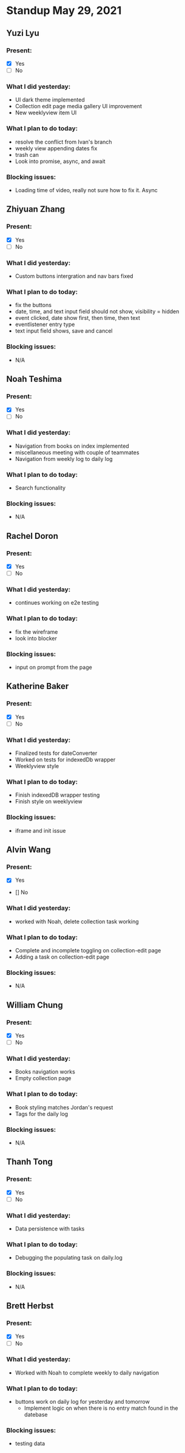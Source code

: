 # Standup May 29, 2021
## Yuzi Lyu
### Present:
- [X] Yes
- [ ] No

### What I did yesterday:
* UI dark theme implemented
* Collection edit page media gallery UI improvement
* New weeklyview item UI

### What I plan to do today:
* resolve the conflict from Ivan's branch
* weekly view appending dates fix
* trash can
* Look into promise, async, and await

### Blocking issues:
* Loading time of video, really not sure how to fix it. Async


## Zhiyuan Zhang
### Present:
- [X] Yes
- [ ] No

### What I did yesterday:
* Custom buttons intergration and nav bars fixed
### What I plan to do today:
* fix the buttons
* date, time, and text input field should not show, visibility = hidden
* event clicked, date show first, then time, then text
* eventlistener entry type
* text input field shows, save and cancel
  
### Blocking issues:
* N/A



## Noah Teshima
### Present:
- [X] Yes
- [ ] No

### What I did yesterday:
* Navigation from books on index implemented
* miscellaneous meeting with couple of teammates
* Navigation from weekly log to daily log

### What I plan to do today:
* Search functionality

### Blocking issues:
* N/A 



## Rachel Doron
### Present:
- [X] Yes
- [ ] No

### What I did yesterday:
* continues working on e2e testing

### What I plan to do today:
* fix the wireframe
* look into blocker

### Blocking issues:
* input on prompt from the page



## Katherine Baker
### Present:
- [X] Yes
- [ ] No

### What I did yesterday:
* Finalized tests for dateConverter 
* Worked on tests for indexedDb wrapper
* Weeklyview style

### What I plan to do today:
* Finish indexedDB wrapper testing
* Finish style on weeklyview

### Blocking issues:
* iframe and init issue


## Alvin Wang
### Present:
- [X] Yes
- [] No

### What I did yesterday:
* worked with Noah, delete collection task working

### What I plan to do today:
* Complete and incomplete toggling on collection-edit page
* Adding a task on collection-edit page

### Blocking issues:
* N/A



## William Chung
### Present:
- [X] Yes
- [ ] No

### What I did yesterday:
* Books navigation works
* Empty collection page 

### What I plan to do today:
* Book styling matches Jordan's request
* Tags for the daily log

### Blocking issues:
* N/A 


## Thanh Tong
### Present:
- [X] Yes
- [ ] No

### What I did yesterday:
* Data persistence with tasks

### What I plan to do today:
* Debugging the populating task on daily.log

### Blocking issues:
* N/A



## Brett Herbst
### Present:
- [X] Yes
- [ ] No

### What I did yesterday:
* Worked with Noah to complete weekly to daily navigation

### What I plan to do today:
* buttons work on daily log for yesterday and tomorrow
  * Implement logic on when there is no entry match found in the datebase

### Blocking issues:
* testing data
